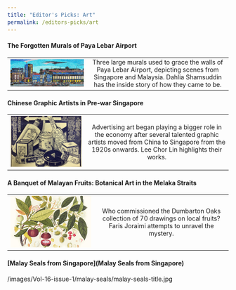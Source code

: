 ```yaml
---
title: "Editor's Picks: Art"
permalink: /editors-picks/art
---
```

#### The Forgotten Murals of Paya Lebar Airport

|                                                              |                                                              |
| :----------------------------------------------------------: | :----------------------------------------------------------: |
|[![Alt text for image on Isomer site](/images/vol-17-issue-2/murals/Mural_Main2.jpg)](https://biblioasia.nlb.gov.sg/vol-17/issue-2/jul-sep-2021/murals) | Three large murals used to grace the walls of Paya Lebar Airport, depicting scenes from Singapore and Malaysia. Dahlia Shamsuddin has the inside story of how they came to be.


#### Chinese Graphic Artists in Pre-war Singapore

|                                                              |                                                              |
| :----------------------------------------------------------: | :----------------------------------------------------------: |
|[![Alt text for image on Isomer site](/images/vol-17-issue-2/chinesegraphic/ChineseGraphic_Main.jpg)](https://biblioasia.nlb.gov.sg/vol-17/issue-2/jul-sep-2021/chinese-artists) | Advertising art began playing a bigger role in the economy after several talented graphic artists moved from China to Singapore from the 1920s onwards. Lee Chor Lin highlights their works.

#### A Banquet of Malayan Fruits: Botanical Art in the Melaka Straits

|                                                              |                                                              |
| :----------------------------------------------------------: | :----------------------------------------------------------: |
| [![Alt text for image on Isomer site](/images/Vol-17-issue-1/malayan-fruits/mangosteens.jpg)](https://biblioasia.nlb.gov.sg/vol-17/issue-1/apr-jun-2021/malayan-fruits) | Who commissioned the Dumbarton Oaks collection of 70 drawings on local fruits? Faris Joraimi attempts to unravel the mystery.



#### [Malay Seals from Singapore](Malay Seals from Singapore)



/images/Vol-16-issue-1/malay-seals/malay-seals-title.jpg
 